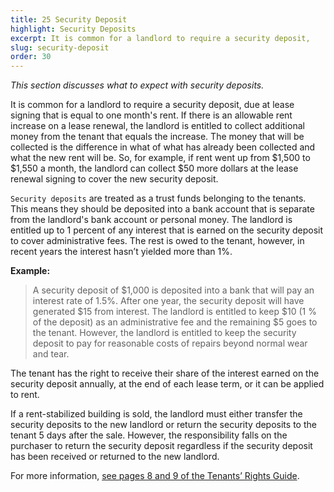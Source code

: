 ```yaml
---
title: 25 Security Deposit
highlight: Security Deposits
excerpt: It is common for a landlord to require a security deposit,
slug: security-deposit
order: 30
---
```


_This section discusses what to expect with security deposits._

It is common for a landlord to require a security deposit, due at lease signing that is equal to one month's rent. If there is an allowable rent increase on a lease renewal, the landlord is entitled to collect additional money from the tenant that equals the increase. The money that will be collected is the difference in what of what has already been collected and what the new rent will be. So, for example, if rent went up from $1,500 to $1,550 a month, the landlord can collect $50 more dollars at the lease renewal signing to cover the new security deposit.

`Security deposits` are treated as a trust funds belonging to the tenants. This means they should be deposited into a bank account that is separate from the landlord's bank account or personal money. The landlord is entitled up to 1 percent of any interest that is earned on the security deposit to cover administrative fees. The rest is owed to the tenant, however, in recent years the interest hasn’t yielded more than 1%.

**Example:**
<blockquote style="border-left-style: solid; padding-left: 10px;"> A security deposit of $1,000 is deposited into a bank that will pay an interest rate of 1.5%. After one year, the security deposit will have generated $15 from interest. The landlord is entitled to keep $10 (1 % of the deposit) as an administrative fee and the remaining $5 goes to the tenant. However, the landlord is entitled to keep the security deposit to pay for reasonable costs of repairs beyond normal wear and tear.
</blockquote>

The tenant has the right to receive their share of the interest earned on the security deposit annually, at the end of each lease term, or it can be applied to rent.

If a rent-stabilized building is sold, the landlord must either transfer the security deposits to the new landlord or return the security deposits to the tenant 5 days after the sale. However, the responsibility falls on the purchaser to return the security deposit regardless if the security deposit has been received or returned to the new landlord.

For more information, [see pages 8 and 9 of the Tenants’ Rights Guide](https://ag.ny.gov/sites/default/files/tenants_rights.pdf).
